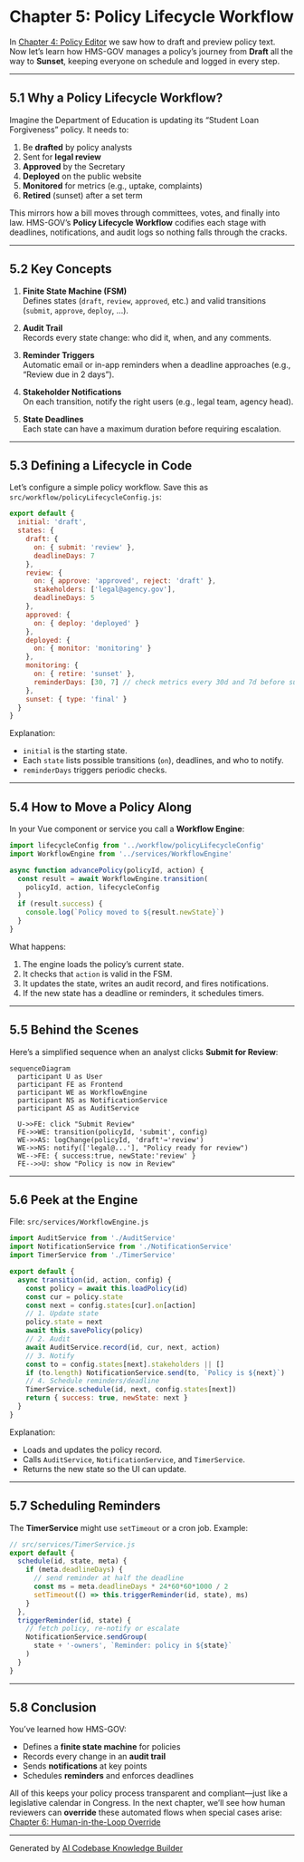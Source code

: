 # Chapter 5: Policy Lifecycle Workflow

In [Chapter 4: Policy Editor](04_policy_editor_.md) we saw how to draft and preview policy text. Now let’s learn how HMS-GOV manages a policy’s journey from **Draft** all the way to **Sunset**, keeping everyone on schedule and logged in every step.

---

## 5.1 Why a Policy Lifecycle Workflow?

Imagine the Department of Education is updating its “Student Loan Forgiveness” policy. It needs to:

1. Be **drafted** by policy analysts  
2. Sent for **legal review**  
3. **Approved** by the Secretary  
4. **Deployed** on the public website  
5. **Monitored** for metrics (e.g., uptake, complaints)  
6. **Retired** (sunset) after a set term  

This mirrors how a bill moves through committees, votes, and finally into law. HMS-GOV’s **Policy Lifecycle Workflow** codifies each stage with deadlines, notifications, and audit logs so nothing falls through the cracks.

---

## 5.2 Key Concepts

1. **Finite State Machine (FSM)**  
   Defines states (`draft`, `review`, `approved`, etc.) and valid transitions (`submit`, `approve`, `deploy`, …).

2. **Audit Trail**  
   Records every state change: who did it, when, and any comments.

3. **Reminder Triggers**  
   Automatic email or in-app reminders when a deadline approaches (e.g., “Review due in 2 days”).

4. **Stakeholder Notifications**  
   On each transition, notify the right users (e.g., legal team, agency head).

5. **State Deadlines**  
   Each state can have a maximum duration before requiring escalation.

---

## 5.3 Defining a Lifecycle in Code

Let’s configure a simple policy workflow. Save this as `src/workflow/policyLifecycleConfig.js`:

```js
export default {
  initial: 'draft',
  states: {
    draft: {
      on: { submit: 'review' },
      deadlineDays: 7
    },
    review: {
      on: { approve: 'approved', reject: 'draft' },
      stakeholders: ['legal@agency.gov'],
      deadlineDays: 5
    },
    approved: {
      on: { deploy: 'deployed' }
    },
    deployed: {
      on: { monitor: 'monitoring' }
    },
    monitoring: {
      on: { retire: 'sunset' },
      reminderDays: [30, 7] // check metrics every 30d and 7d before sunset
    },
    sunset: { type: 'final' }
  }
}
```

Explanation:  
- `initial` is the starting state.  
- Each `state` lists possible transitions (`on`), deadlines, and who to notify.  
- `reminderDays` triggers periodic checks.

---

## 5.4 How to Move a Policy Along

In your Vue component or service you call a **Workflow Engine**:

```js
import lifecycleConfig from '../workflow/policyLifecycleConfig'
import WorkflowEngine from '../services/WorkflowEngine'

async function advancePolicy(policyId, action) {
  const result = await WorkflowEngine.transition(
    policyId, action, lifecycleConfig
  )
  if (result.success) {
    console.log(`Policy moved to ${result.newState}`)
  }
}
```

What happens:

1. The engine loads the policy’s current state.  
2. It checks that `action` is valid in the FSM.  
3. It updates the state, writes an audit record, and fires notifications.  
4. If the new state has a deadline or reminders, it schedules timers.

---

## 5.5 Behind the Scenes

Here’s a simplified sequence when an analyst clicks **Submit for Review**:

```mermaid
sequenceDiagram
  participant U as User
  participant FE as Frontend
  participant WE as WorkflowEngine
  participant NS as NotificationService
  participant AS as AuditService

  U->>FE: click "Submit Review"
  FE->>WE: transition(policyId, 'submit', config)
  WE->>AS: logChange(policyId, 'draft'→'review')
  WE->>NS: notify(['legal@...'], "Policy ready for review")
  WE-->FE: { success:true, newState:'review' }
  FE-->>U: show "Policy is now in Review"
```

---

## 5.6 Peek at the Engine

File: `src/services/WorkflowEngine.js`

```js
import AuditService from './AuditService'
import NotificationService from './NotificationService'
import TimerService from './TimerService'

export default {
  async transition(id, action, config) {
    const policy = await this.loadPolicy(id)
    const cur = policy.state
    const next = config.states[cur].on[action]
    // 1. Update state
    policy.state = next
    await this.savePolicy(policy)
    // 2. Audit
    await AuditService.record(id, cur, next, action)
    // 3. Notify
    const to = config.states[next].stakeholders || []
    if (to.length) NotificationService.send(to, `Policy is ${next}`)
    // 4. Schedule reminders/deadline
    TimerService.schedule(id, next, config.states[next])
    return { success: true, newState: next }
  }
}
```

Explanation:  
- Loads and updates the policy record.  
- Calls `AuditService`, `NotificationService`, and `TimerService`.  
- Returns the new state so the UI can update.

---

## 5.7 Scheduling Reminders

The **TimerService** might use `setTimeout` or a cron job. Example:

```js
// src/services/TimerService.js
export default {
  schedule(id, state, meta) {
    if (meta.deadlineDays) {
      // send reminder at half the deadline
      const ms = meta.deadlineDays * 24*60*60*1000 / 2
      setTimeout(() => this.triggerReminder(id, state), ms)
    }
  },
  triggerReminder(id, state) {
    // fetch policy, re-notify or escalate
    NotificationService.sendGroup(
      state + '-owners', `Reminder: policy in ${state}`
    )
  }
}
```

---

## 5.8 Conclusion

You’ve learned how HMS-GOV:

- Defines a **finite state machine** for policies  
- Records every change in an **audit trail**  
- Sends **notifications** at key points  
- Schedules **reminders** and enforces deadlines  

All of this keeps your policy process transparent and compliant—just like a legislative calendar in Congress. In the next chapter, we’ll see how human reviewers can **override** these automated flows when special cases arise:  
[Chapter 6: Human-in-the-Loop Override](06_human_in_the_loop_override_.md)

---

Generated by [AI Codebase Knowledge Builder](https://github.com/The-Pocket/Tutorial-Codebase-Knowledge)
